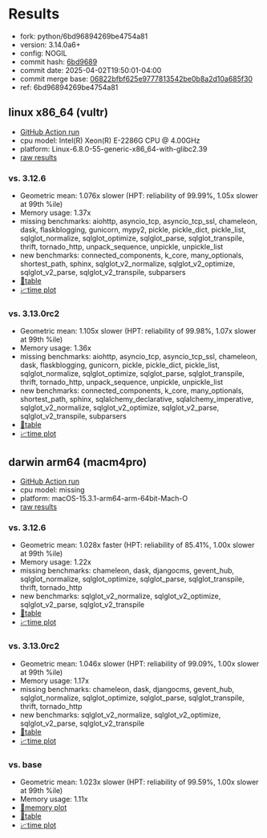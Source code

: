 # Results

- fork: python/6bd96894269be4754a81
- version: 3.14.0a6+
- config: NOGIL
- commit hash: [6bd9689](https://github.com/python/cpython/commit/6bd9689)
- commit date: 2025-04-02T19:50:01-04:00
- commit merge base: [06822bfbf625e9777813542be0b8a2d10a685f30](https://github.com/python/cpython/commit/06822bfbf625e9777813542be0b8a2d10a685f30)
- ref: 6bd96894269be4754a81

## linux x86_64 (vultr)

- [GitHub Action run](https://github.com/facebookexperimental/free-threading-benchmarking/actions/runs/14231997048)
- cpu model: Intel(R) Xeon(R) E-2286G CPU @ 4.00GHz
- platform: Linux-6.8.0-55-generic-x86_64-with-glibc2.39
- [raw results](bm-20250402-vultr-x86_64-python-6bd96894269be4754a81-3.14.0a6%2B-6bd9689.json)

### vs. 3.12.6

- Geometric mean: 1.076x slower (HPT: reliability of 99.99%, 1.05x slower at 99th %ile)
- Memory usage: 1.37x
- missing benchmarks: aiohttp, asyncio_tcp, asyncio_tcp_ssl, chameleon, dask, flaskblogging, gunicorn, mypy2, pickle, pickle_dict, pickle_list, sqlglot_normalize, sqlglot_optimize, sqlglot_parse, sqlglot_transpile, thrift, tornado_http, unpack_sequence, unpickle, unpickle_list
- new benchmarks: connected_components, k_core, many_optionals, shortest_path, sphinx, sqlglot_v2_normalize, sqlglot_v2_optimize, sqlglot_v2_parse, sqlglot_v2_transpile, subparsers
- [📄table](bm-20250402-vultr-x86_64-python-6bd96894269be4754a81-3.14.0a6%2B-6bd9689-vs-3.12.6.md)
- [📈time plot](bm-20250402-vultr-x86_64-python-6bd96894269be4754a81-3.14.0a6%2B-6bd9689-vs-3.12.6.svg)

### vs. 3.13.0rc2

- Geometric mean: 1.105x slower (HPT: reliability of 99.98%, 1.07x slower at 99th %ile)
- Memory usage: 1.36x
- missing benchmarks: aiohttp, asyncio_tcp, asyncio_tcp_ssl, chameleon, dask, flaskblogging, gunicorn, pickle, pickle_dict, pickle_list, sqlglot_normalize, sqlglot_optimize, sqlglot_parse, sqlglot_transpile, thrift, tornado_http, unpack_sequence, unpickle, unpickle_list
- new benchmarks: connected_components, k_core, many_optionals, shortest_path, sphinx, sqlalchemy_declarative, sqlalchemy_imperative, sqlglot_v2_normalize, sqlglot_v2_optimize, sqlglot_v2_parse, sqlglot_v2_transpile, subparsers
- [📄table](bm-20250402-vultr-x86_64-python-6bd96894269be4754a81-3.14.0a6%2B-6bd9689-vs-3.13.0rc2.md)
- [📈time plot](bm-20250402-vultr-x86_64-python-6bd96894269be4754a81-3.14.0a6%2B-6bd9689-vs-3.13.0rc2.svg)

## darwin arm64 (macm4pro)

- [GitHub Action run](https://github.com/facebookexperimental/free-threading-benchmarking/actions/runs/14232219173)
- cpu model: missing
- platform: macOS-15.3.1-arm64-arm-64bit-Mach-O
- [raw results](bm-20250402-macm4pro-arm64-python-6bd96894269be4754a81-3.14.0a6%2B-6bd9689.json)

### vs. 3.12.6

- Geometric mean: 1.028x faster (HPT: reliability of 85.41%, 1.00x slower at 99th %ile)
- Memory usage: 1.22x
- missing benchmarks: chameleon, dask, djangocms, gevent_hub, sqlglot_normalize, sqlglot_optimize, sqlglot_parse, sqlglot_transpile, thrift, tornado_http
- new benchmarks: sqlglot_v2_normalize, sqlglot_v2_optimize, sqlglot_v2_parse, sqlglot_v2_transpile
- [📄table](bm-20250402-macm4pro-arm64-python-6bd96894269be4754a81-3.14.0a6%2B-6bd9689-vs-3.12.6.md)
- [📈time plot](bm-20250402-macm4pro-arm64-python-6bd96894269be4754a81-3.14.0a6%2B-6bd9689-vs-3.12.6.svg)

### vs. 3.13.0rc2

- Geometric mean: 1.046x slower (HPT: reliability of 99.09%, 1.00x slower at 99th %ile)
- Memory usage: 1.17x
- missing benchmarks: chameleon, dask, djangocms, gevent_hub, sqlglot_normalize, sqlglot_optimize, sqlglot_parse, sqlglot_transpile, thrift, tornado_http
- new benchmarks: sqlglot_v2_normalize, sqlglot_v2_optimize, sqlglot_v2_parse, sqlglot_v2_transpile
- [📄table](bm-20250402-macm4pro-arm64-python-6bd96894269be4754a81-3.14.0a6%2B-6bd9689-vs-3.13.0rc2.md)
- [📈time plot](bm-20250402-macm4pro-arm64-python-6bd96894269be4754a81-3.14.0a6%2B-6bd9689-vs-3.13.0rc2.svg)

### vs. base

- Geometric mean: 1.023x slower (HPT: reliability of 99.59%, 1.00x slower at 99th %ile)
- Memory usage: 1.11x
- [🧠memory plot](bm-20250402-macm4pro-arm64-python-6bd96894269be4754a81-3.14.0a6%2B-6bd9689-vs-base-mem.svg)
- [📄table](bm-20250402-macm4pro-arm64-python-6bd96894269be4754a81-3.14.0a6%2B-6bd9689-vs-base.md)
- [📈time plot](bm-20250402-macm4pro-arm64-python-6bd96894269be4754a81-3.14.0a6%2B-6bd9689-vs-base.svg)

